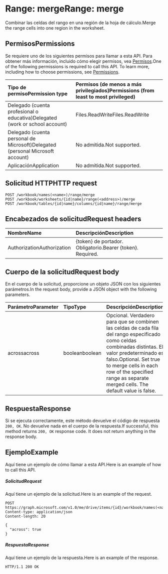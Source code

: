 # <a name="range-merge"></a><span data-ttu-id="036ae-101">Range: merge</span><span class="sxs-lookup"><span data-stu-id="036ae-101">Range: merge</span></span>

<span data-ttu-id="036ae-102">Combinar las celdas del rango en una región de la hoja de cálculo.</span><span class="sxs-lookup"><span data-stu-id="036ae-102">Merge the range cells into one region in the worksheet.</span></span>
## <a name="permissions"></a><span data-ttu-id="036ae-103">Permisos</span><span class="sxs-lookup"><span data-stu-id="036ae-103">Permissions</span></span>
<span data-ttu-id="036ae-p101">Se requiere uno de los siguientes permisos para llamar a esta API. Para obtener más información, incluido cómo elegir permisos, vea [Permisos](../../../concepts/permissions_reference.md).</span><span class="sxs-lookup"><span data-stu-id="036ae-p101">One of the following permissions is required to call this API. To learn more, including how to choose permissions, see [Permissions](../../../concepts/permissions_reference.md).</span></span>

|<span data-ttu-id="036ae-106">Tipo de permiso</span><span class="sxs-lookup"><span data-stu-id="036ae-106">Permission type</span></span>      | <span data-ttu-id="036ae-107">Permisos (de menos a más privilegiados)</span><span class="sxs-lookup"><span data-stu-id="036ae-107">Permissions (from least to most privileged)</span></span>              |
|:--------------------|:---------------------------------------------------------|
|<span data-ttu-id="036ae-108">Delegado (cuenta profesional o educativa)</span><span class="sxs-lookup"><span data-stu-id="036ae-108">Delegated (work or school account)</span></span> | <span data-ttu-id="036ae-109">Files.ReadWrite</span><span class="sxs-lookup"><span data-stu-id="036ae-109">Files.ReadWrite</span></span>    |
|<span data-ttu-id="036ae-110">Delegado (cuenta personal de Microsoft)</span><span class="sxs-lookup"><span data-stu-id="036ae-110">Delegated (personal Microsoft account)</span></span> | <span data-ttu-id="036ae-111">No admitida.</span><span class="sxs-lookup"><span data-stu-id="036ae-111">Not supported.</span></span>    |
|<span data-ttu-id="036ae-112">Aplicación</span><span class="sxs-lookup"><span data-stu-id="036ae-112">Application</span></span> | <span data-ttu-id="036ae-113">No admitida.</span><span class="sxs-lookup"><span data-stu-id="036ae-113">Not supported.</span></span> |

## <a name="http-request"></a><span data-ttu-id="036ae-114">Solicitud HTTP</span><span class="sxs-lookup"><span data-stu-id="036ae-114">HTTP request</span></span>
<!-- { "blockType": "ignored" } -->
```http
POST /workbook/names(<name>)/range/merge
POST /workbook/worksheets/{id|name}/range(<address>)/merge
POST /workbook/tables/{id|name}/columns/{id|name}/range/merge

```
## <a name="request-headers"></a><span data-ttu-id="036ae-115">Encabezados de solicitud</span><span class="sxs-lookup"><span data-stu-id="036ae-115">Request headers</span></span>
| <span data-ttu-id="036ae-116">Nombre</span><span class="sxs-lookup"><span data-stu-id="036ae-116">Name</span></span>       | <span data-ttu-id="036ae-117">Descripción</span><span class="sxs-lookup"><span data-stu-id="036ae-117">Description</span></span>|
|:---------------|:----------|
| <span data-ttu-id="036ae-118">Authorization</span><span class="sxs-lookup"><span data-stu-id="036ae-118">Authorization</span></span>  | <span data-ttu-id="036ae-p102">{token} de portador. Obligatorio.</span><span class="sxs-lookup"><span data-stu-id="036ae-p102">Bearer {token}. Required.</span></span> |

## <a name="request-body"></a><span data-ttu-id="036ae-121">Cuerpo de la solicitud</span><span class="sxs-lookup"><span data-stu-id="036ae-121">Request body</span></span>
<span data-ttu-id="036ae-122">En el cuerpo de la solicitud, proporcione un objeto JSON con los siguientes parámetros.</span><span class="sxs-lookup"><span data-stu-id="036ae-122">In the request body, provide a JSON object with the following parameters.</span></span>

| <span data-ttu-id="036ae-123">Parámetro</span><span class="sxs-lookup"><span data-stu-id="036ae-123">Parameter</span></span>    | <span data-ttu-id="036ae-124">Tipo</span><span class="sxs-lookup"><span data-stu-id="036ae-124">Type</span></span>   |<span data-ttu-id="036ae-125">Descripción</span><span class="sxs-lookup"><span data-stu-id="036ae-125">Description</span></span>|
|:---------------|:--------|:----------|
|<span data-ttu-id="036ae-126">across</span><span class="sxs-lookup"><span data-stu-id="036ae-126">across</span></span>|<span data-ttu-id="036ae-127">boolean</span><span class="sxs-lookup"><span data-stu-id="036ae-127">boolean</span></span>|<span data-ttu-id="036ae-p103">Opcional. Verdadero para que se combinen las celdas de cada fila del rango especificado como celdas combinadas distintas. El valor predeterminado es falso.</span><span class="sxs-lookup"><span data-stu-id="036ae-p103">Optional. Set true to merge cells in each row of the specified range as separate merged cells. The default value is false.</span></span>|

## <a name="response"></a><span data-ttu-id="036ae-131">Respuesta</span><span class="sxs-lookup"><span data-stu-id="036ae-131">Response</span></span>

<span data-ttu-id="036ae-p104">Si se ejecuta correctamente, este método devuelve el código de respuesta `200, OK`. No devuelve nada en el cuerpo de la respuesta.</span><span class="sxs-lookup"><span data-stu-id="036ae-p104">If successful, this method returns `200, OK` response code. It does not return anything in the response body.</span></span>

## <a name="example"></a><span data-ttu-id="036ae-134">Ejemplo</span><span class="sxs-lookup"><span data-stu-id="036ae-134">Example</span></span>
<span data-ttu-id="036ae-135">Aquí tiene un ejemplo de cómo llamar a esta API.</span><span class="sxs-lookup"><span data-stu-id="036ae-135">Here is an example of how to call this API.</span></span>
##### <a name="request"></a><span data-ttu-id="036ae-136">Solicitud</span><span class="sxs-lookup"><span data-stu-id="036ae-136">Request</span></span>
<span data-ttu-id="036ae-137">Aquí tiene un ejemplo de la solicitud.</span><span class="sxs-lookup"><span data-stu-id="036ae-137">Here is an example of the request.</span></span>
<!-- {
  "blockType": "request",
  "name": "range_merge"
}-->
```http
POST https://graph.microsoft.com/v1.0/me/drive/items/{id}/workbook/names(<name>)/range/merge
Content-type: application/json
Content-length: 20

{
  "across": true
}
```

##### <a name="response"></a><span data-ttu-id="036ae-138">Respuesta</span><span class="sxs-lookup"><span data-stu-id="036ae-138">Response</span></span>
<span data-ttu-id="036ae-139">Aquí tiene un ejemplo de la respuesta.</span><span class="sxs-lookup"><span data-stu-id="036ae-139">Here is an example of the response.</span></span> 
<!-- {
  "blockType": "response",
  "truncated": true,
  "@odata.type": "microsoft.graph.none"
} -->
```http
HTTP/1.1 200 OK
```

<!-- uuid: 8fcb5dbc-d5aa-4681-8e31-b001d5168d79
2015-10-25 14:57:30 UTC -->
<!-- {
  "type": "#page.annotation",
  "description": "Range: merge",
  "keywords": "",
  "section": "documentation",
  "tocPath": ""
}-->